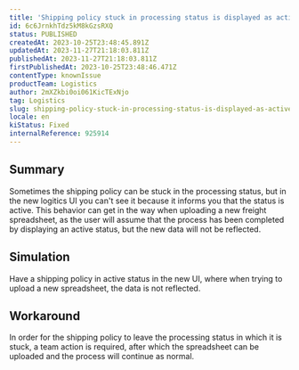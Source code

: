 ```yaml
---
title: 'Shipping policy stuck in processing status is displayed as active in the new logistics UI'
id: 6c6JrnkhTdz5kM8kGzsRXQ
status: PUBLISHED
createdAt: 2023-10-25T23:48:45.891Z
updatedAt: 2023-11-27T21:18:03.811Z
publishedAt: 2023-11-27T21:18:03.811Z
firstPublishedAt: 2023-10-25T23:48:46.471Z
contentType: knownIssue
productTeam: Logistics
author: 2mXZkbi0oi061KicTExNjo
tag: Logistics
slug: shipping-policy-stuck-in-processing-status-is-displayed-as-active-in-the-new-logistics-ui
locale: en
kiStatus: Fixed
internalReference: 925914
---
```


## Summary


Sometimes the shipping policy can be stuck in the processing status, but in the new logitics UI you can't see it because it informs you that the status is active.
This behavior can get in the way when uploading a new freight spreadsheet, as the user will assume that the process has been completed by displaying an active status, but the new data will not be reflected.



##

## Simulation


Have a shipping policy in active status in the new UI, where when trying to upload a new spreadsheet, the data is not reflected.



##

## Workaround


In order for the shipping policy to leave the processing status in which it is stuck, a team action is required, after which the spreadsheet can be uploaded and the process will continue as normal.





